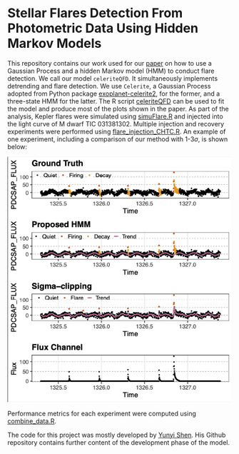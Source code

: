 # Stellar Flares Detection From Photometric Data Using Hidden Markov Models

This repository contains our work used for our [paper]((https://iopscience.iop.org/article/10.3847/1538-4357/ad95f6/meta)) on how to use a Gaussian Process and a hidden Markov model (HMM) to conduct flare detection. We call our model `celeriteQFD`. It simultaneously implements detrending and flare detection. We use `Celerite`, a Gaussian Process adopted from Python package [exoplanet-celerite2](https://github.com/exoplanet-dev/celerite2), for the former, and a three-state HMM for the latter. The R script [celeriteQFD](https://github.com/Esquivel-Arturo/celeriteQFD/blob/main/Res/CeleriteQFD/031381302/celeriteQFD.R) can be used to fit the model and produce most of the plots shown in the paper. As part of the analysis, Kepler flares were simulated using [simuFlare.R](https://github.com/Esquivel-Arturo/celeriteQFD/blob/main/R/simuFlares.R) and injected into the light curve of M dwarf TIC 031381302. Multiple injection and recovery experiments were performed using [flare_injection_CHTC.R](https://github.com/Esquivel-Arturo/celeriteQFD/blob/main/Res/Injection_recover/031381302/flare_injection_CHTC.R). An example of one experiment, including a comparison of our method with 1-3$`\sigma`$, is shown below:

![Alt text](https://github.com/Esquivel-Arturo/celeriteQFD/blob/main/Res/Injection_recover/flare_inj.png)

Performance metrics for each experiment were computed using [combine_data.R](https://github.com/Esquivel-Arturo/celeriteQFD/blob/main/Res/Injection_recover/031381302/combine_data.R).

The code for this project was mostly developed by [Yunyi Shen](https://github.com/YunyiShen?tab=repositories). His Github repository contains further content of the development phase of the model. 

